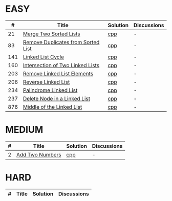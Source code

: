 
EASY
=======================================================================

| # | Title | Solution |Discussions|
|---| ----- | -------- |-----------|
|21|[Merge Two Sorted Lists](https://leetcode.com/problems/merge-two-sorted-lists/)|[cpp](https://leetcode.com/submissions/detail/454490849/)|-|
|83|[Remove Duplicates from Sorted List](https://leetcode.com/problems/remove-duplicates-from-sorted-list/)|[cpp](https://leetcode.com/submissions/detail/451388566/)|-|
|141|[Linked List Cycle](https://leetcode.com/problems/linked-list-cycle/)|[cpp](https://leetcode.com/submissions/detail/455526559/)|-|
|160|[Intersection of Two Linked Lists](https://leetcode.com/problems/intersection-of-two-linked-lists/)|[cpp](https://leetcode.com/submissions/detail/455583041/)|-|
|203|[Remove Linked List Elements](https://leetcode.com/problems/remove-linked-list-elements/)|[cpp](https://leetcode.com/submissions/detail/455540869/)|-|
|206|[Reverse Linked List](https://leetcode.com/problems/reverse-linked-list/)|[cpp](https://leetcode.com/submissions/detail/449664932/)|-|
|234|[Palindrome Linked List](https://leetcode.com/problems/palindrome-linked-list/)|[cpp](https://leetcode.com/submissions/detail/454018847/)|-|
|237|[Delete Node in a Linked List](https://leetcode.com/problems/delete-node-in-a-linked-list/)|[cpp](https://leetcode.com/submissions/detail/449452223/)|-|
|876|[Middle of the Linked List](https://leetcode.com/problems/middle-of-the-linked-list/)|[cpp](https://leetcode.com/submissions/detail/451362988/)|-|


MEDIUM
=======================================================================

| # | Title | Solution |Discussions|
|---| ----- | -------- |-----------|
|2|[Add Two Numbers](https://leetcode.com/problems/add-two-numbers/) | [cpp](https://leetcode.com/submissions/detail/468818423/)|-|


HARD
=======================================================================

| # | Title | Solution |Discussions|
|---| ----- | -------- |-----------|
